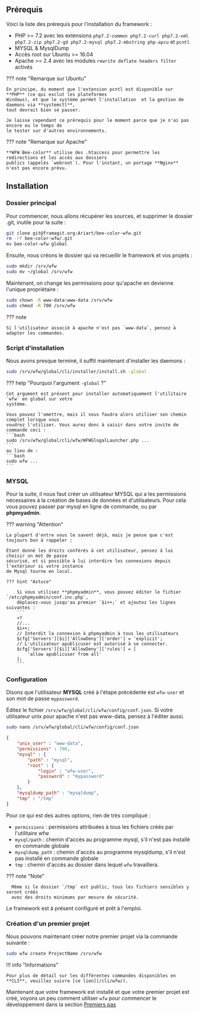 ## Prérequis

Voici la liste des prérequis pour l'installation du framework : 
  
  - PHP >= 7.2 avec les extensions `php7.2-common php7.2-curl php7.2-xml php7.2-zip php7.2-gd php7.2-mysql php7.2-mbstring php-apcu` et `pcntl`
  - MYSQL & MysqlDump
  - Accès root sur Ubuntu >= 16.04
  - Apache >= 2.4 avec les modules `rewrite deflate headers filter` activés
  
??? note "Remarque sur Ubuntu"
    
    En principe, du moment que l'extension pcntl est disponible sur **PHP** (ce qui exclut les plateformes
    Windows), et que le système permet l'installation  et la gestion de daemons via **systemctl**,
    tout devrait bien se passer.

    Je laisse cependant ce prérequis pour le moment parce que je n'ai pas encore eu le temps de
    le tester sur d'autres environnements.

??? note "Remarque sur Apache"

    **WFW Bee-color** utilise des .htaccess pour permettre les redirections et les accès aux dossiers
    publics (appelés `webroot`). Pour l'instant, un portage **Nginx** n'est pas encore prévu.

## Installation

### Dossier principal

Pour commencer, nous allons récupérer les sources, et supprimer le dossier .git, inutile pour la
suite :

``` bash
git clone git@framagit.org:Ariart/bee-color-wfw.git
rm -rf bee-color-wfw/.git
mv bee-color-wfw global
```

Ensuite, nous créons le dossier qui va recueillir le framework et vos projets :

``` bash
sudo mkdir /srv/wfw
sudo mv ~/global /srv/wfw
```

Maintenant, on change les permissions pour qu'apache en devienne l'unique propriétaire :

``` bash
sudo chown -R www-data:www-data /srv/wfw
sudo chmod -R 700 /srv/wfw
```

??? note

    Si l'utilisateur associé à apache n'est pas `www-data`, pensez à adapter les commandes.

### Script d'installation

Nous avons presque terminé, il suffit maintenant d'installer les daemons :

``` bash
sudo /srv/wfw/global/cli/installer/install.sh -global
```

??? help "Pourquoi l'argument `-global` ?"

    Cet argument est présent pour installer automatiquement l'utilitaire `wfw` en global sur votre
    système.

    Vous pouvez l'omettre, mais il vous faudra alors utiliser son chemin complet lorsque vous
    voudrez l'utiliser. Vous aurez donc à saisir dans votre invite de commande ceci :
    ```bash
    sudo /srv/wfw/global/cli/wfw/WFWGlogalLauncher.php ...
    ```
    au lieu de :
    ```bash
    sudo wfw ...
    ```

### MYSQL

Pour la suite, il nous faut créer un utilisateur MYSQL qui a les permissions nécessaires à la création
de bases de données et d'utilisateurs. Pour cela vous pouvez passer par mysql en ligne de commande,
ou par **phpmyadmin**.

??? warning "Attention"

    La plupart d'entre vous le savent déjà, mais je pense que c'est toujours bon à rappeler :

    Étant donné les droits conférés à cet utilisateur, pensez à lui choisir un mot de passe
    sécurisé, et si possible à lui interdire les connexions depuis l'extérieur si votre instance
    de Mysql tourne en local.

    ??? hint "Astuce"

        Si vous utilisez **phpmyadmin**, vous pouvez éditer le fichier `/etc/phpmyadmin/conf.inc.php`,
        déplacez-vous jusqu'au premier `$i++;` et ajoutez les lignes suivantes :
        ```
        <?
        //...
        $i++;
        // Interdit la connexion à phpmyadmin à tous les utilisateurs
        $cfg['Servers'][$i]['AllowDeny']['order'] = 'explicit';
        // L'utilisateur apublicuser est autorisé à se connecter.
        $cfg['Servers'][$i]['AllowDeny']['rules'] = [
            'allow apublicuser from all'
        ];
        ```

### Configuration

Disons que l'utilisateur **MYSQL** créé à l'étape précédente est `wfw-user` et son mot de passe `mypassword`.

Éditez le fichier `/srv/wfw/global/cli/wfw/config/conf.json`. Si votre utilisateur unix pour
apache n'est pas www-data, pensez à l'éditer aussi.

``` bash
sudo nano /srv/wfw/global/cli/wfw/config/conf.json
```

``` json hl_lines="2 7 8"
{
	"unix_user" : "www-data",
	"permissions" : 700,
	"mysql" : {
		"path" : "mysql",
		"root" : {
			"login" : "wfw-user",
			"password" : "mypassword"
		}
	},
	"mysqldump_path" : "mysqldump",
	"tmp" : "/tmp"
}
```

Pour ce qui est des autres options, rien de très compliqué :

- `permissions` : permissions attribuées à tous les fichiers créés par l'utilitaire wfw
- `mysql/path` : chemin d'accès au programme mysql, s'il n'est pas installé en commande globale
- `mysqldump_path` : chemin d'accès au programme mysqldump, s'il n'est pas installé en commande globale
- `tmp` : chemin d'accès au dossier dans lequel `wfw` travaillera.

??? note "Note"

      Même si le dossier `/tmp` est public, tous les fichiers sensibles y seront créés
      avec des droits minimums par mesure de sécurité.

Le framework est à présent configuré et prêt à l'emploi.

### Création d'un premier projet

Nous pouvons maintenant créer notre premier projet via la commande suivante :

```bash
sudo wfw create ProjectName /srv/wfw
```

!!! info "Informations"

	Pour plus de détail sur les différentes commandes disponibles en **CLI**, veuillez suivre [ce lien](/cli/wfw/).

Maintenant que votre framework est installé et que votre premier projet est créé, voyons un peu
comment utiliser `wfw` pour commencer le développement dans la section [Premiers pas](/general/first_steps/tree/)